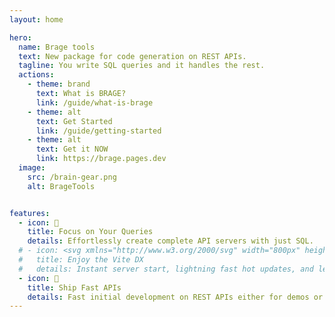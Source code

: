 ```yaml
---
layout: home

hero:
  name: Brage tools
  text: New package for code generation on REST APIs.
  tagline: You write SQL queries and it handles the rest.
  actions:
    - theme: brand
      text: What is BRAGE?
      link: /guide/what-is-brage
    - theme: alt
      text: Get Started
      link: /guide/getting-started
    - theme: alt
      text: Get it NOW
      link: https://brage.pages.dev
  image:
    src: /brain-gear.png
    alt: BrageTools


features:
  - icon: 📝
    title: Focus on Your Queries
    details: Effortlessly create complete API servers with just SQL.
  # - icon: <svg xmlns="http://www.w3.org/2000/svg" width="800px" height="800px" viewBox="0 0 32 32"><title>file_type_sql</title><path d="M8.562,15.256A21.159,21.159,0,0,0,16,16.449a21.159,21.159,0,0,0,7.438-1.194c1.864-.727,2.525-1.535,2.525-2V9.7a10.357,10.357,0,0,1-2.084,1.076A22.293,22.293,0,0,1,16,12.078a22.36,22.36,0,0,1-7.879-1.3A10.28,10.28,0,0,1,6.037,9.7v3.55C6.037,13.724,6.7,14.528,8.562,15.256Z" style="fill:#ffda44"/><path d="M8.562,21.961a15.611,15.611,0,0,0,2.6.741A24.9,24.9,0,0,0,16,23.155a24.9,24.9,0,0,0,4.838-.452,15.614,15.614,0,0,0,2.6-.741c1.864-.727,2.525-1.535,2.525-2v-3.39a10.706,10.706,0,0,1-1.692.825A23.49,23.49,0,0,1,16,18.74a23.49,23.49,0,0,1-8.271-1.348,10.829,10.829,0,0,1-1.692-.825V19.96C6.037,20.426,6.7,21.231,8.562,21.961Z" style="fill:#ffda44"/><path d="M16,30c5.5,0,9.963-1.744,9.963-3.894V23.269a10.5,10.5,0,0,1-1.535.762l-.157.063A23.487,23.487,0,0,1,16,25.445a23.422,23.422,0,0,1-8.271-1.351c-.054-.02-.106-.043-.157-.063a10.5,10.5,0,0,1-1.535-.762v2.837C6.037,28.256,10.5,30,16,30Z" style="fill:#ffda44"/><ellipse cx="16" cy="5.894" rx="9.963" ry="3.894" style="fill:#ffda44"/></svg>
  #   title: Enjoy the Vite DX
  #   details: Instant server start, lightning fast hot updates, and leverage Vite ecosystem plugins.
  - icon: 🚀
    title: Ship Fast APIs
    details: Fast initial development on REST APIs either for demos or a quick start on any application.
---
```


<style>
@media (min-width: 640px) {
  .VPContent .VPHome .VPHero .text {
    max-width: 1106px;
    /* max-width: 876px; */
    line-height: 56px;
    font-size: 48px;
  }
}
</style>
